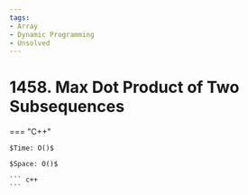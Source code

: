 ```yaml
---
tags:
- Array
- Dynamic Programming
- Unsolved
---
```



# 1458. Max Dot Product of Two Subsequences

=== "C++"

    $Time: O()$

    $Space: O()$

    ``` c++
    ```